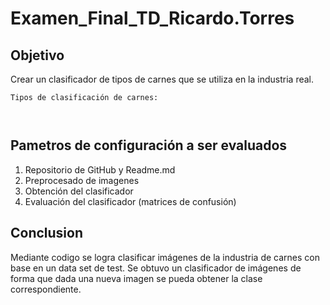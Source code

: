 # Examen_Final_TD_Ricardo.Torres

## Objetivo

Crear un clasificador de tipos de carnes que se utiliza en la industria real.
```
Tipos de clasificación de carnes:



```
## Pametros de configuración a ser evaluados

1. Repositorio de GitHub y Readme.md
2. Preprocesado de imagenes
2. Obtención del clasificador
4. Evaluación del clasificador (matrices de confusión)

## Conclusion
Mediante codigo se logra clasificar imágenes de la industria de carnes con base en un data set de test.
Se obtuvo un clasificador de imágenes de forma que dada una nueva imagen se pueda obtener la clase correspondiente.
